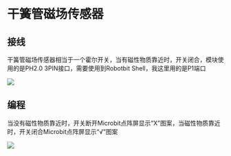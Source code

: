 # 干簧管磁场传感器

## 接线

干簧管磁场传感器相当于一个霍尔开关，当有磁性物质靠近时，开关闭合，模块使用的是PH2.0 3PIN接口，需要使用到Robotbit Shell，我这里用的是P1端口

![](https://s2.ax1x.com/2019/09/02/n9xHTe.jpg)

## 编程

当没有磁性物质靠近时，开关断开Microbit点阵屏显示“X”图案，当磁性物质靠近时，开关闭合Microbit点阵屏显示“√”图案

![](https://s2.ax1x.com/2019/09/02/n9xqFH.jpg)

